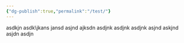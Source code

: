 ```yaml
---
{"dg-publish":true,"permalink":"/test/"}
---
```



asdkjn
asdk\jkans
jansd
asjnd
ajksdn
asdjnk
asdjnk asdjnk asjnd 
askjnd
asjdn
asdjn